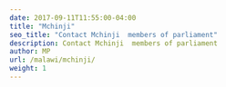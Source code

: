 ```yaml
---
date: 2017-09-11T11:55:00-04:00
title: "Mchinji"
seo_title: "Contact Mchinji  members of parliament"
description: Contact Mchinji  members of parliament
author: MP
url: /malawi/mchinji/
weight: 1
---
```


